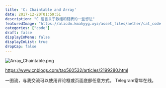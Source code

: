 ```yaml
---
title: 'C: Chaintable and Array'
date: 2017-12-20T01:59:51
description: "C 语言关于数组和链表的一些想法"
featuredImage: "https://alicdn.kmahyyg.xyz/asset_files/aether/cat_code.webp"
categories: ["code"]
draft: false
displayInMenu: false
displayInList: true
dropCap: false
---
```


![Array_Chaintable.png](https://alicdn.kmahyyg.xyz/asset_files/c-chaintable.webp)

https://www.cnblogs.com/tao560532/articles/2199280.html

一图流，与我交流可以使用评论框或页面底部任意方式。
Telegram常年在线。
